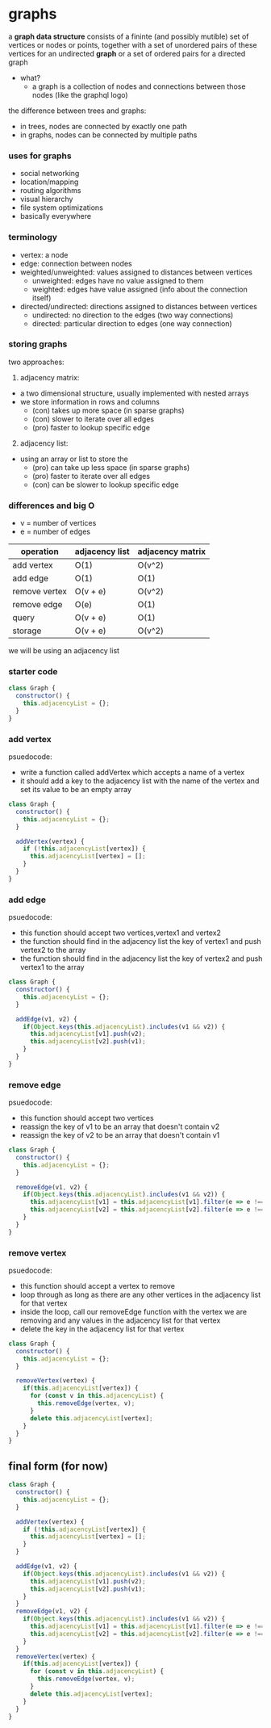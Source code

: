 # graphs

a **graph data structure** consists of a fininte (and possibly mutible) set of vertices or nodes or points, together with a set of unordered pairs of these vertices for an undirected **graph** or a set of ordered pairs for a directed graph
- what?
  - a graph is a collection of nodes and connections between those nodes (like the graphql logo)

the difference between trees and graphs:
- in trees, nodes are connected by exactly one path
- in graphs, nodes can be connected by multiple paths

### uses for graphs
- social networking
- location/mapping
- routing algorithms
- visual hierarchy
- file system optimizations
- basically everywhere

### terminology
- vertex: a node
- edge: connection between nodes
- weighted/unweighted: values assigned to distances between vertices
  - unweighted: edges have no value assigned to them
  - weighted: edges have value assigned (info about the connection itself)
- directed/undirected: directions assigned to distances between vertices
  - undirected: no direction to the edges (two way connections)
  - directed: particular direction to edges (one way connection)

### storing graphs
two approaches:

1. adjacency matrix:
- a two dimensional structure, usually implemented with nested arrays
- we store information in rows and columns
  - (con) takes up more space (in sparse graphs)
  - (con) slower to iterate over all edges
  - (pro) faster to lookup specific edge
2. adjacency list:
- using an array or list to store the
  - (pro) can take up less space (in sparse graphs)
  - (pro) faster to iterate over all edges
  - (con) can be slower to lookup specific edge

### differences and big O
- v = number of vertices
- e = number of edges

operation      | adjacency list | adjacency matrix
---------------|----------------|-----------------
add vertex     |O(1)            |O(v^2)
add edge       |O(1)            |O(1)
remove vertex  |O(v + e)        |O(v^2)
remove edge    |O(e)            |O(1)
query          |O(v + e)        |O(1)
storage        |O(v + e)        |O(v^2)


we will be using an adjacency list

### starter code
```js
class Graph {
  constructor() {
    this.adjacencyList = {};
  }
}
```

### add vertex
psuedocode:
- write a function called addVertex which accepts a name of a vertex
- it should add a key to the adjacency list with the name of the vertex and set its value to be an empty array
```js
class Graph {
  constructor() {
    this.adjacencyList = {};
  }

  addVertex(vertex) {
    if (!this.adjacencyList[vertex]) {
      this.adjacencyList[vertex] = [];
    }
  }
}
```

### add edge
psuedocode:
- this function should accept two vertices,vertex1 and vertex2
- the function should find in the adjacency list the key of vertex1 and push vertex2 to the array
- the function should find in the adjacency list the key of vertex2 and push vertex1 to the array
```js
class Graph {
  constructor() {
    this.adjacencyList = {};
  }

  addEdge(v1, v2) {
    if(Object.keys(this.adjacencyList).includes(v1 && v2)) {
      this.adjacencyList[v1].push(v2);
      this.adjacencyList[v2].push(v1);
    }
  }
}
```

### remove edge
psuedocode:
- this function should accept two vertices
- reassign the key of v1 to be an array that doesn't contain v2
- reassign the key of v2 to be an array that doesn't contain v1
```js
class Graph {
  constructor() {
    this.adjacencyList = {};
  }

  removeEdge(v1, v2) {
    if(Object.keys(this.adjacencyList).includes(v1 && v2)) {
      this.adjacencyList[v1] = this.adjacencyList[v1].filter(e => e !== v2);
      this.adjacencyList[v2] = this.adjacencyList[v2].filter(e => e !== v1);
    }
  }
}
```

### remove vertex
psuedocode:
- this function should accept a vertex to remove
- loop through as long as there are any other vertices in the adjacency list for that vertex
- inside the loop, call our removeEdge function with the vertex we are removing and any values in the adjacency list for that vertex
- delete the key in the adjacency list for that vertex
```js
class Graph {
  constructor() {
    this.adjacencyList = {};
  }

  removeVertex(vertex) {
    if(this.adjacencyList[vertex]) {
      for (const v in this.adjacencyList) {
        this.removeEdge(vertex, v);
      }
      delete this.adjacencyList[vertex];
    }
  }
}
```

## final form (for now)
```js
class Graph {
  constructor() {
    this.adjacencyList = {};
  }

  addVertex(vertex) {
    if (!this.adjacencyList[vertex]) {
      this.adjacencyList[vertex] = [];
    }
  }

  addEdge(v1, v2) {
    if(Object.keys(this.adjacencyList).includes(v1 && v2)) {
      this.adjacencyList[v1].push(v2);
      this.adjacencyList[v2].push(v1);
    }
  }
  removeEdge(v1, v2) {
    if(Object.keys(this.adjacencyList).includes(v1 && v2)) {
      this.adjacencyList[v1] = this.adjacencyList[v1].filter(e => e !== v2);
      this.adjacencyList[v2] = this.adjacencyList[v2].filter(e => e !== v1);
    }
  }
  removeVertex(vertex) {
    if(this.adjacencyList[vertex]) {
      for (const v in this.adjacencyList) {
        this.removeEdge(vertex, v);
      }
      delete this.adjacencyList[vertex];
    }
  }
}
````
